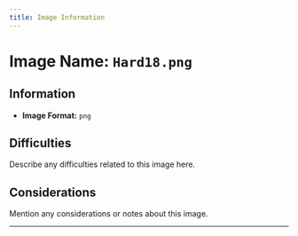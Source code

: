 ```yaml
---
title: Image Information
---
```


# Image Name: `Hard18.png`

## Information

- **Image Format:** `png`

## Difficulties

Describe any difficulties related to this image here.

## Considerations

Mention any considerations or notes about this image.

---
